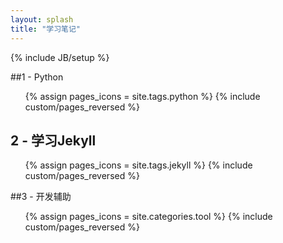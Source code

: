```yaml
---
layout: splash
title: "学习笔记"
---
```

{% include JB/setup %}


##1 - Python

<ul class="thumbnails">
  {% assign pages_icons = site.tags.python %}
  {% include custom/pages_reversed %}
</ul>

## 2 - 学习Jekyll

<ul class="thumbnails">
  {% assign pages_icons = site.tags.jekyll %}
  {% include custom/pages_reversed %}
</ul>


##3 - 开发辅助

<ul class="thumbnails">
  {% assign pages_icons = site.categories.tool %}
  {% include custom/pages_reversed %}
</ul>
